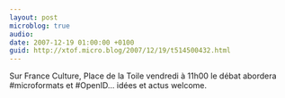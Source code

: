 ```yaml
---
layout: post
microblog: true
audio: 
date: 2007-12-19 01:00:00 +0100
guid: http://xtof.micro.blog/2007/12/19/t514500432.html
---
```

Sur France Culture, Place de la Toile vendredi à 11h00 le débat abordera #microformats et #OpenID... idées et actus welcome.

